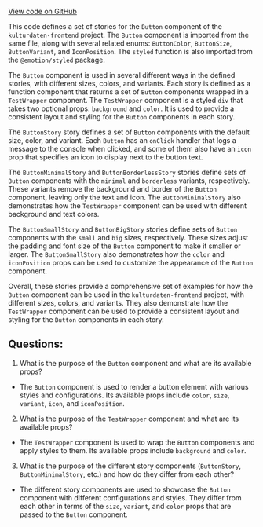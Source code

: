 [View code on GitHub](https://github.com/technologiestiftung/kulturdaten-frontend/blob/master/components/button/story.tsx)

This code defines a set of stories for the `Button` component of the `kulturdaten-frontend` project. The `Button` component is imported from the same file, along with several related enums: `ButtonColor`, `ButtonSize`, `ButtonVariant`, and `IconPosition`. The `styled` function is also imported from the `@emotion/styled` package.

The `Button` component is used in several different ways in the defined stories, with different sizes, colors, and variants. Each story is defined as a function component that returns a set of `Button` components wrapped in a `TestWrapper` component. The `TestWrapper` component is a styled `div` that takes two optional props: `background` and `color`. It is used to provide a consistent layout and styling for the `Button` components in each story.

The `ButtonStory` story defines a set of `Button` components with the default size, color, and variant. Each `Button` has an `onClick` handler that logs a message to the console when clicked, and some of them also have an `icon` prop that specifies an icon to display next to the button text.

The `ButtonMinimalStory` and `ButtonBorderlessStory` stories define sets of `Button` components with the `minimal` and `borderless` variants, respectively. These variants remove the background and border of the `Button` component, leaving only the text and icon. The `ButtonMinimalStory` also demonstrates how the `TestWrapper` component can be used with different background and text colors.

The `ButtonSmallStory` and `ButtonBigStory` stories define sets of `Button` components with the `small` and `big` sizes, respectively. These sizes adjust the padding and font size of the `Button` component to make it smaller or larger. The `ButtonSmallStory` also demonstrates how the `color` and `iconPosition` props can be used to customize the appearance of the `Button` component.

Overall, these stories provide a comprehensive set of examples for how the `Button` component can be used in the `kulturdaten-frontend` project, with different sizes, colors, and variants. They also demonstrate how the `TestWrapper` component can be used to provide a consistent layout and styling for the `Button` components in each story.
## Questions: 
 1. What is the purpose of the `Button` component and what are its available props?
- The `Button` component is used to render a button element with various styles and configurations. Its available props include `color`, `size`, `variant`, `icon`, and `iconPosition`.
2. What is the purpose of the `TestWrapper` component and what are its available props?
- The `TestWrapper` component is used to wrap the `Button` components and apply styles to them. Its available props include `background` and `color`.
3. What is the purpose of the different story components (`ButtonStory`, `ButtonMinimalStory`, etc.) and how do they differ from each other?
- The different story components are used to showcase the `Button` component with different configurations and styles. They differ from each other in terms of the `size`, `variant`, and `color` props that are passed to the `Button` component.